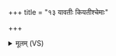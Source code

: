 +++
title = "१३ यावतीः कियतीश्चेमाः"

+++
<details><summary>मूलम् (VS)</summary>

याव॑तीः॒ किय॑तीश्चे॒माः पृ॑थि॒व्यामध्योष॑धीः।  
ता मा॑ सहस्रप॒र्ण्यो᳡ मृ॒त्योर्मु॑ञ्च॒न्त्वंह॑सः ॥
</details>